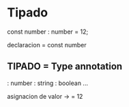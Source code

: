 # Tipado

const number : number = 12;

declaracion = const number

## TIPADO = Type annotation

: number
: string
: boolean ...

asignacion de valor -> = 12
